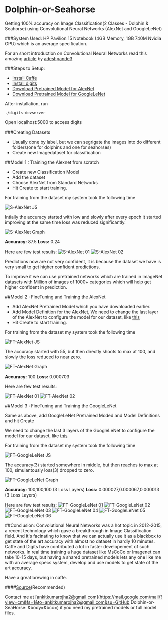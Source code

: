 # Dolphin-or-Seahorse
Getting 100% accuracy on Image Classification(2 Classes - Dolphin &amp; Seahorse) using Convolutional Neural Networks (AlexNet and GoogleLeNet)

###System Used: 
HP Pavilion 15 Notebook (4GB Memory, 1GB 740M Nvidia GPU) which is an average specification.

For an short introduction on Convolutional Neural Networks read this amazing [article](https://adeshpande3.github.io/adeshpande3.github.io/A-Beginner's-Guide-To-Understanding-Convolutional-Neural-Networks/) by [adeshpande3](https://github.com/adeshpande3)

###Steps to Setup:
- [Install Caffe](http://caffe.berkeleyvision.org/installation.html)
- [Install digits](https://github.com/NVIDIA/DIGITS)
- [Download Pretrained Model for AlexNet](http://dl.caffe.berkeleyvision.org/bvlc_alexnet.caffemodel)
- [Download Pretrained Model for GoogleLeNet](http://dl.caffe.berkeleyvision.org/bvlc_googlenet.caffemodel)

After installation, run 
```
./digits-devserver
```

Open localhost:5000 to access digits

###Creating Datasets

- Usually done by label, but we can segrigate the images into do different folders(one for dolphins and one for seahorses)
- Create new Imagedataset for classification 

##Model 1 : Training the Alexnet from scratch

- Create new Classification Model
- Add the dataset
- Choose AlexNet from Standard Networks
- Hit Create to start training.

For training from the dataset my system took the following time


![S-AlexNet JS](/S-AlexNet/T-AlexNetJS.png)

Intially the accuracy started with low and slowly after every epoch it started improving at the same time loss was reduced significantly. 


![S-AlexNet Graph](/S-AlexNet/TrainedAlexNet.png)

**Accuracy:** 87.5
**Loss:** 0.24

Here are few test results:
![S-AlexNet 01](/S-AlexNet/T-AlexNet01.png)
![S-AlexNet 02](/S-AlexNet/T-AlexNet.png)

Predictions now are not very confident, it is because the dataset we have is very small to get higher confident predictions.

To improve it we can use pretrained networks which are trained in ImageNet datasets with Million of images of 1000+ categories which will help get higher confident in prediction.

##Model 2 : FineTuning and Training the AlexNet

- Add AlexNet Pretrained Model which you have downloaded earlier.
- Add Model Definition for the AlexNet, We need to change the last layer of the AlexNet to configure the model for our dataset, like [this](/model_definition/FT-Alexnet.prototxt)
- Hit Create to start training.

For training from the dataset my system took the following time


![FT-AlexNet JS](/FT-AlexNet/FT-AlexNetJS.png)

The accuracy started with 55, but then directly shoots to max at 100, and slowly the loss reduced to near zero.


![FT-AlexNet Graph](/FT-AlexNet/FT-AlexNet.png)

**Accuracy:** 100
**Loss:** 0.000703

Here are few test results:


![FT-AlexNet 01](/FT-AlexNet/FT-AlexNet01.png)
![FT-AlexNet 02](/FT-AlexNet/FT-AlexNet02.png)


##Model 3 : FineTuning and Training the GoogleLeNet

Same as above, add GoogleLeNet Pretrained Moded and Model Definitions and hit Create

We need to change the last 3 layers of the GoogleLeNet to configure the model for our dataset, like [this](/model_definition/FT-GoogleLeNet.prototxt)

For training from the dataset my system took the following time


![FT-GoogleLeNet JS](/FT-GoogleLeNet/FT-GoogleLeNetJs.png)

The accuracy(3)  started somewhere in middle, but then reaches to max at 100, simulantously loss(3) dropped to zero.


![FT-GoogleLeNet Graph](/FT-GoogleLeNet/FT-GoogleLeNet.png)

**Accuracy:** 100,100,100 (3 Loss Layers)
**Loss:** 0.000027,0.000067,0.000013 (3 Loss Layers)

Here are few test results:
![FT-GoogleLeNet 01](/FT-GoogleLeNet/FT-GoogleLeNet01.png)
![FT-GoogleLeNet 02](/FT-GoogleLeNet/FT-GoogleLeNet02.png)
![FT-GoogleLeNet 03](/FT-GoogleLeNet/FT-GoogleLeNet03.png)
![FT-GoogleLeNet 04](/FT-GoogleLeNet/FT-GoogleLeNet04.png)
![FT-GoogleLeNet 05](/FT-GoogleLeNet/FT-GoogleLeNet05.png)
![FT-GoogleLeNet 06](/FT-GoogleLeNet/FT-GoogleLeNet06.png)

##Conclusion:
Convolutional Neural Networks was a hot topic in 2012-2015, a recent technology which gave a breakthrough in Image Classification field. And it's facinating to know that we can actually use it as a blackbox to get state of the art accuracy with almost no dataset in hardly 10 minutes. Caffe and Digits have contributed a lot in faster developement of such networks. In real time training a huge dataset like MsCoCo or Imagenet can take 10-15 days, but having a shared pretrained models lets any one like me with an average specs system, develop and use models to get state of the art accuracy.

Have a great brewing in caffe.

####[Source](https://github.com/humphd/have-fun-with-machine-learning)(Recommended)

Contact me at [ankitkumarojha2@gmail.com](https://mail.google.com/mail/?view=cm&fs=1&to=ankitkumarojha2@gmail.com&su=GitHub Dolphin-or-SeaHorse: &body=&bcc=) if you need my pretrained models or full model files.

